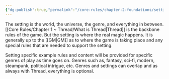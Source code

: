 ```yaml
---
{"dg-publish":true,"permalink":"/core-rules/chapter-2-foundations/setting/"}
---
```


The setting is the world, the universe, the genre, and everything in between. [[Core Rules/Chapter 1 ~ Thread/What is Thread\|Thread]] is the backbone rules of the game. But the setting is where the real magic happens. It is generally up to the [[GM\|GM]] as to where the game is taking place and any special rules that are needed to support the setting.

Setting specific example rules and content will be provided for specific genres of play as time goes on. Genres such as, fantasy, sci-fi, modern, steampunk, political intrigue, etc.
Genres and settings can overlap and as always with Thread, everything is optional.